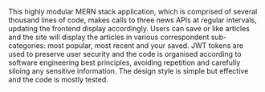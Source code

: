 This highly modular MERN stack application, which is comprised of several thousand lines of code, makes calls to three news APIs at regular intervals, updating the frontend display accordingly. Users can save or like articles and 
the site will display the articles in various correspondent sub-categories: most popular, most recent and your saved. JWT tokens are used to preserve user security and the code is 
organised according to software engineering best principles, avoiding repetition and carefully siloing any sensitive information. The design style is simple but effective and the code
is mostly tested. 
